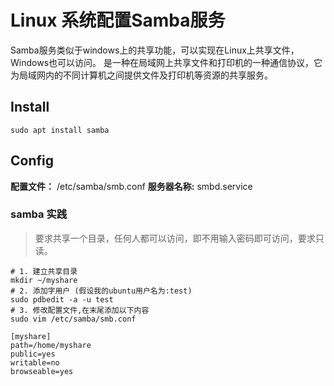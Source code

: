 # Linux 系统配置Samba服务
Samba服务类似于windows上的共享功能，可以实现在Linux上共享文件，Windows也可以访问。
是一种在局域网上共享文件和打印机的一种通信协议，它为局域网内的不同计算机之间提供文件及打印机等资源的共享服务。

## Install 
`sudo apt install samba`

## Config
**配置文件：** /etc/samba/smb.conf
**服务器名称:** smbd.service

### samba 实践
> 要求共享一个目录，任何人都可以访问，即不用输入密码即可访问，要求只读。

```shell
# 1. 建立共享目录 
mkdir ~/myshare
# 2. 添加字用户 (假设我的ubuntu用户名为:test)
sudo pdbedit -a -u test 
# 3. 修改配置文件,在末尾添加以下内容
sudo vim /etc/samba/smb.conf
```

```
[myshare]
path=/home/myshare  
public=yes
writable=no
browseable=yes
```



